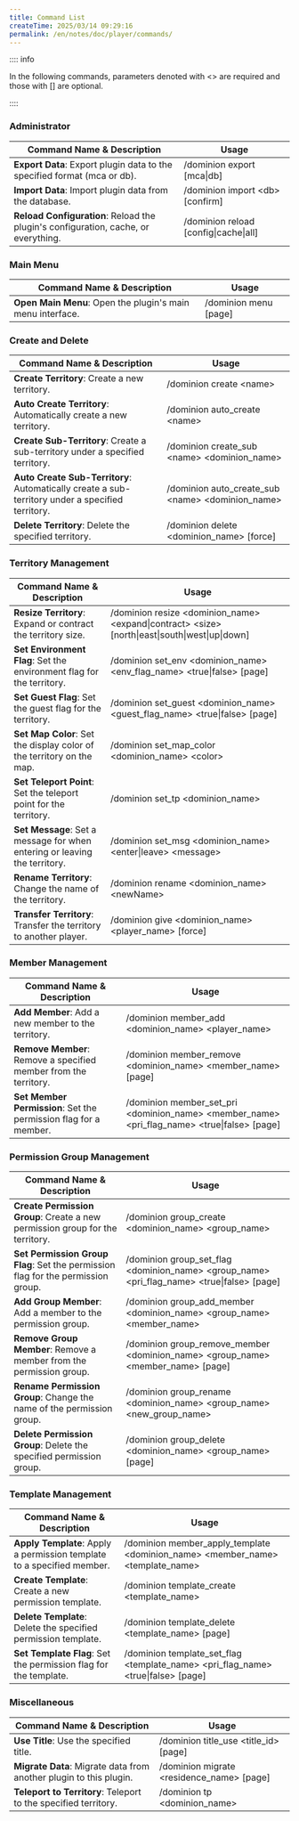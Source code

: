 ```yaml
---
title: Command List
createTime: 2025/03/14 09:29:16
permalink: /en/notes/doc/player/commands/
---
```


:::: info

In the following commands, parameters denoted with \<\> are required and those with \[\] are optional.

::::

### Administrator

| **Command Name \& Description**                                                    | **Usage**                             |
|------------------------------------------------------------------------------------|---------------------------------------|
| **Export Data**: Export plugin data to the specified format (mca or db).           | /dominion export [mca\|db]            |
| **Import Data**: Import plugin data from the database.                             | /dominion import \<db> [confirm]      |
| **Reload Configuration**: Reload the plugin's configuration, cache, or everything. | /dominion reload [config\|cache\|all] |

### Main Menu

| **Command Name \& Description**                            | **Usage**             |
|------------------------------------------------------------|-----------------------|
| **Open Main Menu**: Open the plugin's main menu interface. | /dominion menu [page] |

### Create and Delete

| **Command Name \& Description**                                                                  | **Usage**                                          |
|--------------------------------------------------------------------------------------------------|----------------------------------------------------|
| **Create Territory**: Create a new territory.                                                    | /dominion create \<name>                           |
| **Auto Create Territory**: Automatically create a new territory.                                 | /dominion auto_create \<name>                      |
| **Create Sub-Territory**: Create a sub-territory under a specified territory.                    | /dominion create_sub \<name> \<dominion_name>      |
| **Auto Create Sub-Territory**: Automatically create a sub-territory under a specified territory. | /dominion auto_create_sub \<name> \<dominion_name> |
| **Delete Territory**: Delete the specified territory.                                            | /dominion delete \<dominion_name> [force]          |

### Territory Management

| **Command Name \& Description**                                            | **Usage**                                                                                          |
|----------------------------------------------------------------------------|----------------------------------------------------------------------------------------------------|
| **Resize Territory**: Expand or contract the territory size.               | /dominion resize \<dominion_name> \<expand\|contract> \<size> [north\|east\|south\|west\|up\|down] |
| **Set Environment Flag**: Set the environment flag for the territory.      | /dominion set_env \<dominion_name> \<env_flag_name> \<true\|false> [page]                          |
| **Set Guest Flag**: Set the guest flag for the territory.                  | /dominion set_guest \<dominion_name> \<guest_flag_name> \<true\|false> [page]                      |
| **Set Map Color**: Set the display color of the territory on the map.      | /dominion set_map_color \<dominion_name> \<color>                                                  |
| **Set Teleport Point**: Set the teleport point for the territory.          | /dominion set_tp \<dominion_name>                                                                  |
| **Set Message**: Set a message for when entering or leaving the territory. | /dominion set_msg \<dominion_name> \<enter\|leave> \<message>                                      |
| **Rename Territory**: Change the name of the territory.                    | /dominion rename \<dominion_name> \<newName>                                                       |
| **Transfer Territory**: Transfer the territory to another player.          | /dominion give \<dominion_name> \<player_name> [force]                                             |

### Member Management

| **Command Name \& Description**                                  | **Usage**                                                                                       |
|------------------------------------------------------------------|-------------------------------------------------------------------------------------------------|
| **Add Member**: Add a new member to the territory.               | /dominion member_add \<dominion_name> \<player_name>                                            |
| **Remove Member**: Remove a specified member from the territory. | /dominion member_remove \<dominion_name> \<member_name> [page]                                  |
| **Set Member Permission**: Set the permission flag for a member. | /dominion member_set_pri \<dominion_name> \<member_name> \<pri_flag_name> \<true\|false> [page] |

### Permission Group Management

| **Command Name \& Description**                                                  | **Usage**                                                                                      |
|----------------------------------------------------------------------------------|------------------------------------------------------------------------------------------------|
| **Create Permission Group**: Create a new permission group for the territory.    | /dominion group_create \<dominion_name> \<group_name>                                          |
| **Set Permission Group Flag**: Set the permission flag for the permission group. | /dominion group_set_flag \<dominion_name> \<group_name> \<pri_flag_name> \<true\|false> [page] |
| **Add Group Member**: Add a member to the permission group.                      | /dominion group_add_member \<dominion_name> \<group_name> \<member_name>                       |
| **Remove Group Member**: Remove a member from the permission group.              | /dominion group_remove_member \<dominion_name> \<group_name> \<member_name> [page]             |
| **Rename Permission Group**: Change the name of the permission group.            | /dominion group_rename \<dominion_name> \<group_name> \<new_group_name>                        |
| **Delete Permission Group**: Delete the specified permission group.              | /dominion group_delete \<dominion_name> \<group_name> [page]                                   |

### Template Management

| **Command Name \& Description**                                        | **Usage**                                                                           |
|------------------------------------------------------------------------|-------------------------------------------------------------------------------------|
| **Apply Template**: Apply a permission template to a specified member. | /dominion member_apply_template \<dominion_name> \<member_name> \<template_name>    |
| **Create Template**: Create a new permission template.                 | /dominion template_create \<template_name>                                          |
| **Delete Template**: Delete the specified permission template.         | /dominion template_delete \<template_name> [page]                                   |
| **Set Template Flag**: Set the permission flag for the template.       | /dominion template_set_flag \<template_name> \<pri_flag_name> \<true\|false> [page] |

### Miscellaneous

| **Command Name \& Description**                                    | **Usage**                                  |
|--------------------------------------------------------------------|--------------------------------------------|
| **Use Title**: Use the specified title.                            | /dominion title_use \<title_id> [page]     |
| **Migrate Data**: Migrate data from another plugin to this plugin. | /dominion migrate \<residence_name> [page] |
| **Teleport to Territory**: Teleport to the specified territory.    | /dominion tp \<dominion_name>              |
